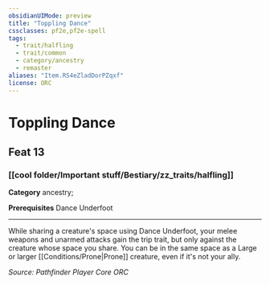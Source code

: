 ```yaml
---
obsidianUIMode: preview
title: "Toppling Dance"
cssclasses: pf2e,pf2e-spell
tags:
  - trait/halfling
  - trait/common
  - category/ancestry
  - remaster
aliases: "Item.RS4eZladDorPZqxf"
license: ORC
---
```

# Toppling Dance
## Feat 13
### [[cool folder/Important stuff/Bestiary/zz_traits/halfling]]

**Category** ancestry; 



**Prerequisites** Dance Underfoot
* * *
While sharing a creature's space using Dance Underfoot, your melee weapons and unarmed attacks gain the trip trait, but only against the creature whose space you share. You can be in the same space as a Large or larger [[Conditions/Prone|Prone]] creature, even if it's not your ally.

*Source: Pathfinder Player Core*
*ORC*